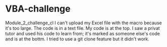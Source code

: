 # VBA-challenge
Module_2_challenge_cl
I can't upload my Excel file with the macro because it's too large.
The code is in a text file. My code is at the top.
I saw a privat tutor and used his code to learn from; it's marked as someone else's code and is at the bottm.
I tried to use a git clone feature but it didn't work.

